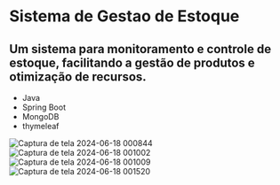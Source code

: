 # Sistema de Gestao de Estoque
## Um sistema para monitoramento e controle de estoque, facilitando a gestão de produtos e otimização de recursos.

- Java
- Spring Boot
- MongoDB
- thymeleaf

![Captura de tela 2024-06-18 000844](https://github.com/josuevitorlopes/controledeestoquelogin/assets/164954059/79bfd4c0-3d15-47e3-8104-73985b2aff15)
![Captura de tela 2024-06-18 001002](https://github.com/josuevitorlopes/controledeestoquelogin/assets/164954059/8b6728be-1c86-4ba3-ae60-3b07ca34916e)
![Captura de tela 2024-06-18 001009](https://github.com/josuevitorlopes/controledeestoquelogin/assets/164954059/c7904e82-ae4e-4a3b-94cf-992ddb9a7a76)
![Captura de tela 2024-06-18 001520](https://github.com/josuevitorlopes/controledeestoquelogin/assets/164954059/218adb60-185a-4b04-86d8-b5803e79fcda)
